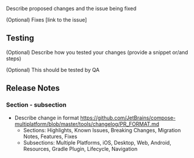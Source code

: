Describe proposed changes and the issue being fixed

(Optional) Fixes [link to the issue]

## Testing
(Optional) Describe how you tested your changes (provide a snippet or/and steps)

(Optional) This should be tested by QA

## Release Notes
### Section - subsection
- Describe change in format https://github.com/JetBrains/compose-multiplatform/blob/master/tools/changelog/PR_FORMAT.md
  - Sections: Highlights, Known Issues, Breaking Changes, Migration Notes, Features, Fixes
  - Subsections: Multiple Platforms, iOS, Desktop, Web, Android, Resources, Gradle Plugin, Lifecycle, Navigation

